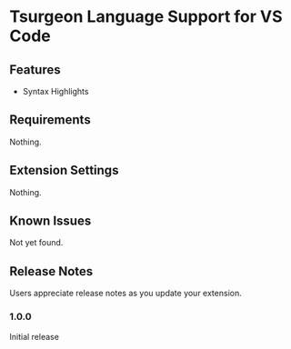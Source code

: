 # Tsurgeon Language Support for VS Code
## Features
- Syntax Highlights

## Requirements
Nothing.

## Extension Settings

Nothing.

## Known Issues

Not yet found.

## Release Notes

Users appreciate release notes as you update your extension.

### 1.0.0

Initial release